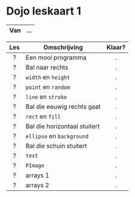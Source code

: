 # Dojo leskaart 1

Van|...
:---:|:-------------------------------------------------:|

Les|Omschrijving|Klaar?
:---:|-------------------------------------|:---:
?|Een mooi programma|.
?|Bal naar rechts|.
?|`width` en `height`|.
?|`point` en `random`|.
?|`line` en `stroke`|.
?|Bal die eeuwig rechts gaat|.
?|`rect` en `fill`|.
?|Bal die horizontaal stuitert|.
?|`ellipse` en `background`|.
?|Bal die schuin stuitert|.
?|`text`|.
?|`PImage`|.
?|arrays 1|.
?|arrays 2|.
